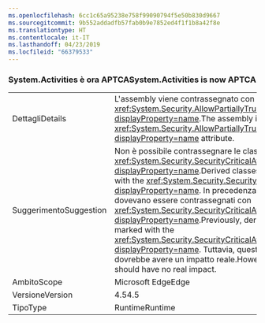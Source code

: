 ```yaml
---
ms.openlocfilehash: 6cc1c65a95238e758f99090794f5e50b830d9667
ms.sourcegitcommit: 9b552addadfb57fab0b9e7852ed4f1f1b8a42f8e
ms.translationtype: HT
ms.contentlocale: it-IT
ms.lasthandoff: 04/23/2019
ms.locfileid: "66379533"
---
```

### <a name="systemactivities-is-now-aptca"></a><span data-ttu-id="2da74-101">System.Activities è ora APTCA</span><span class="sxs-lookup"><span data-stu-id="2da74-101">System.Activities is now APTCA</span></span>

|   |   |
|---|---|
|<span data-ttu-id="2da74-102">Dettagli</span><span class="sxs-lookup"><span data-stu-id="2da74-102">Details</span></span>|<span data-ttu-id="2da74-103">L'assembly viene contrassegnato con l'attributo <xref:System.Security.AllowPartiallyTrustedCallersAttribute?displayProperty=name>.</span><span class="sxs-lookup"><span data-stu-id="2da74-103">The assembly is marked with the <xref:System.Security.AllowPartiallyTrustedCallersAttribute?displayProperty=name> attribute.</span></span>|
|<span data-ttu-id="2da74-104">Suggerimento</span><span class="sxs-lookup"><span data-stu-id="2da74-104">Suggestion</span></span>|<span data-ttu-id="2da74-105">Non è possibile contrassegnare le classi derivate con <xref:System.Security.SecurityCriticalAttribute?displayProperty=name>.</span><span class="sxs-lookup"><span data-stu-id="2da74-105">Derived classes cannot be marked with the <xref:System.Security.SecurityCriticalAttribute?displayProperty=name>.</span></span> <span data-ttu-id="2da74-106">In precedenza, i tipi derivati dovevano essere contrassegnati con <xref:System.Security.SecurityCriticalAttribute?displayProperty=name>.</span><span class="sxs-lookup"><span data-stu-id="2da74-106">Previously, derived types had to be marked with the <xref:System.Security.SecurityCriticalAttribute?displayProperty=name>.</span></span> <span data-ttu-id="2da74-107">Tuttavia, questa modifica non dovrebbe avere un impatto reale.</span><span class="sxs-lookup"><span data-stu-id="2da74-107">However, this change should have no real impact.</span></span>|
|<span data-ttu-id="2da74-108">Ambito</span><span class="sxs-lookup"><span data-stu-id="2da74-108">Scope</span></span>|<span data-ttu-id="2da74-109">Microsoft Edge</span><span class="sxs-lookup"><span data-stu-id="2da74-109">Edge</span></span>|
|<span data-ttu-id="2da74-110">Versione</span><span class="sxs-lookup"><span data-stu-id="2da74-110">Version</span></span>|<span data-ttu-id="2da74-111">4.5</span><span class="sxs-lookup"><span data-stu-id="2da74-111">4.5</span></span>|
|<span data-ttu-id="2da74-112">Tipo</span><span class="sxs-lookup"><span data-stu-id="2da74-112">Type</span></span>|<span data-ttu-id="2da74-113">Runtime</span><span class="sxs-lookup"><span data-stu-id="2da74-113">Runtime</span></span>|
